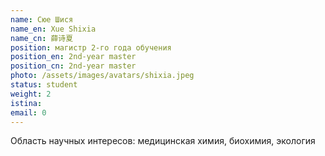 ```yaml
---
name: Сюе Шися
name_en: Xue Shixia
name_cn: 薛诗夏
position: магистр 2-го года обучения
position_en: 2nd-year master
position_cn: 2nd-year master
photo: /assets/images/avatars/shixia.jpeg
status: student
weight: 2
istina: 
email: 0
---
```




Область научных интересов: медицинская химия, биохимия, экология



